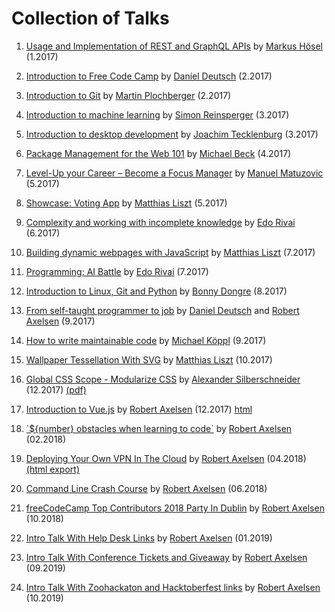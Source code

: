 # Collection of Talks

1. [ Usage and Implementation of REST and GraphQL APIs](./src/rest_graphql.ppt)
 by [Markus Hösel](http://www.hoeselm.at) (1.2017)

2. [ Introduction to Free Code Camp](https://prezi.com/r3s3kjl_yfln/intro-free-code-camp/)
 by [Daniel Deutsch](https://www.linkedin.com/in/daniel-deutsch-b95611127/) (2.2017)

3. [ Introduction to Git](./src/2017-02-24_git_quick_and_dirty.odp)
 by [Martin Plochberger](https://github.com/42pre) (2.2017)

4. [ Introduction to machine learning](https://abisz.github.io/talk-ml-introduction/#/)
 by [Simon Reinsperger](http://www.piedcode.com/) (3.2017)

5. [ Introduction to desktop development](https://docs.google.com/presentation/d/1-43Of72dOhDBW3F4Peylc2QFzm0rGw3u1XX_2TwKv6I/edit?usp=sharing)
 by [Joachim Tecklenburg](https://tecklenburg.at/) (3.2017)

6. [ Package Management for the Web 101](./src/2017_04_05_DependencyManagement/2017_04_05_DependencyManagement.pptx)
 by [Michael Beck](https://github.com/NoPodi) (4.2017)

7. [
Level-Up your Career – Become a Focus Manager](https://speakerdeck.com/matuzo/level-up-your-career-become-a-focus-manager) by [Manuel Matuzovic](https://twitter.com/mmatuzo) (5.2017)

8. [Showcase: Voting App](./src/2017_05_19_votingapp.odp) by [Matthias Liszt](https://github.com/MatthiasLiszt) (5.2017)

9. [Complexity and working with incomplete knowledge](https://www.canva.com/design/DACXXIrfcqc/DNBNJb6sN3aWZxlutP-ePA/view?utm_content=DACXXIrfcqc&utm_campaign=designshare&utm_medium=link&utm_source=sharebutton) by [Edo Rivai](https://github.com/edorivai) (6.2017)

10. [Building dynamic webpages with JavaScript](https://github.com/MatthiasLiszt/tictactoeasdynamicwebpagewithvanillajs/blob/master/dynamicvanillatalk.odp) by [Matthias Liszt](https://github.com/MatthiasLiszt) (7.2017)

11. [Programming: AI Battle](https://github.com/FCCVienna/ai-battle) by [Edo Rivai](https://github.com/edorivai) (7.2017)

12. [Introduction to Linux, Git and Python](https://github.com/bonny3d/meetup_180817/blob/master/FreeCodeCamp_presentation.ipynb) by [Bonny Dongre](https://www.linkedin.com/in/bonny-dongre-8430b811/) (8.2017)

13. [From self-taught programmer to job](https://fccvienna.github.io/selftaughtToJob/) by [Daniel Deutsch](http://www.createdd.com/) and [Robert Axelsen](http://rob.ee/) (9.2017)

14. [How to write maintainable code](./src/2017-09_how_to_write_maintainable_code.pdf) by [Michael Köppl](https://twitter.com/rettetdemdativ) (9.2017)

15. [Wallpaper Tessellation With SVG](./src/2017-10-xx-wallpaper.odp) by [Matthias Liszt](https://github.com/MatthiasLiszt/wallpapertessellation) (10.2017)

16. [Global CSS Scope - Modularize CSS](./src/2017-12-16-Modularize-CSS-Commented.pptx) by [Alexander Silberschneider](https://github.com/asilberschneider) (12.2017) [(pdf)](./src/2017-12-16-Modularize-CSS-Commented.pdf)

17. [Introduction to Vue.js](http://slides.com/robertaxelsen/vuejs-intro) by [Robert Axelsen](http://rob.ee/) (12.2017) [html](./src/2017_12_16_IntroToVueJS/intro-to-vuejs.html)

18. [\`${number} obstacles when learning to code\`](https://github.com/robaxelsen/obstacles-talk) by [Robert Axelsen](http://rob.ee/) (02.2018)

19. [Deploying Your Own VPN In The Cloud](https://slides.com/robertaxelsen/deploying-your-own-vpn-in-the-cloud/) by [Robert Axelsen](http://rob.ee/) (04.2018) [(html export)](https://github.com/FCCVienna/FCCVienna/tree/master/talks/src/2018_06_04_Deploying_VPN)

20. [Command Line Crash Course](https://github.com/FCCVienna/FCCVienna/tree/master/talks/src/2018_06_15_Command_Line_Crash_Course) by [Robert Axelsen](http://rob.ee/) (06.2018)

21. [freeCodeCamp Top Contributors 2018 Party In Dublin](https://github.com/FCCVienna/FCCVienna/tree/master/talks/src/2018_10_Top_Contributors_Party_Dublin/) by [Robert Axelsen](http://rob.ee/) (10.2018)

22. [Intro Talk With Help Desk Links](https://github.com/FCCVienna/FCCVienna/tree/master/talks/src/2019_25_01_Intro_Talk_With_Help_Desk_Links/) by [Robert Axelsen](http://rob.ee/) (01.2019)

23. [Intro Talk With Conference Tickets and Giveaway](https://github.com/FCCVienna/FCCVienna/tree/master/talks/src/2019-09-05-Intro-Slides.pdf) by [Robert Axelsen](http://rob.ee/) (09.2019)

24. [Intro Talk With Zoohackaton and Hacktoberfest links](https://github.com/FCCVienna/FCCVienna/tree/master/talks/src/2019-10-08-intro-slides-with-hackathon-and-hacktoberfest-links.pdf) by [Robert Axelsen](http://rob.ee/) (10.2019)
